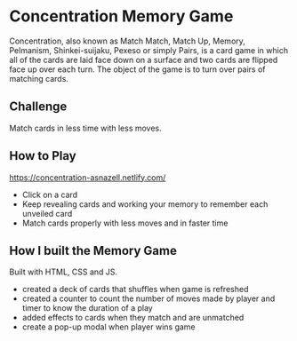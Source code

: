 # Concentration Memory Game

Concentration, also known as Match Match, Match Up, Memory, Pelmanism, Shinkei-suijaku, Pexeso or simply Pairs, is a card game in which all of the cards are laid face down on a surface and two cards are flipped face up over each turn. The object of the game is to turn over pairs of matching cards.

## Challenge

Match cards in less time with less moves.

## How to Play

https://concentration-asnazell.netlify.com/

- Click on a card
- Keep revealing cards and working your memory to remember each unveiled card
- Match cards properly with less moves and in faster time

## How I built the Memory Game

Built with HTML, CSS and JS.

- created a deck of cards that shuffles when game is refreshed
- created a counter to count the number of moves made by player and timer to know the duration of a play
- added effects to cards when they match and are unmatched
- create a pop-up modal when player wins game
